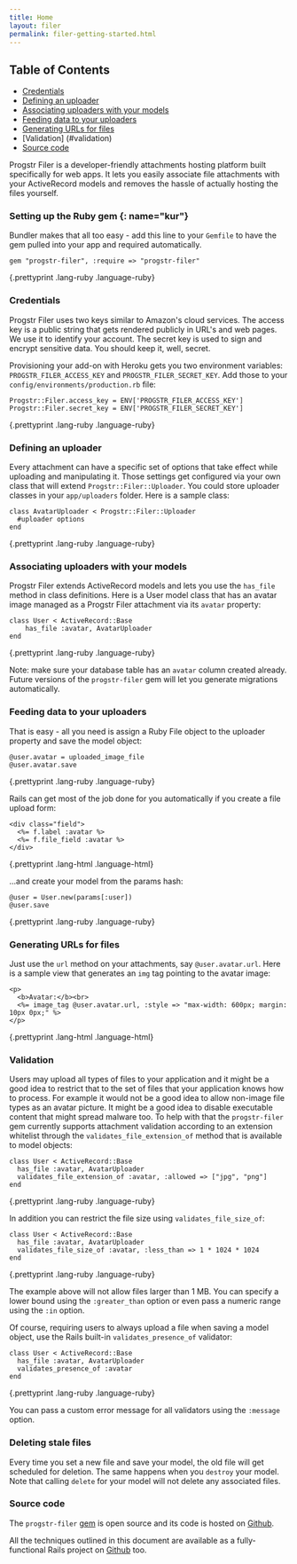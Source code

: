 ```yaml
---
title: Home
layout: filer
permalink: filer-getting-started.html
---
```

## Table of Contents

* [Credentials](#credentials)
* [Defining an uploader](#defining_an_uploader)
* [Associating uploaders with your models](#associating_uploaders_with_your_models)
* [Feeding data to your uploaders](#feeding_data_to_your_uploaders)
* [Generating URLs for files](#generating_urls_for_files)
* [Validation] (#validation)
* [Source code](#source_code)


Progstr Filer is a developer-friendly attachments hosting platform built specifically for web apps. It lets you easily associate file attachments with your ActiveRecord models and removes the hassle of actually hosting the files yourself.

### Setting up the Ruby gem {: name="kur"} 

Bundler makes that all too easy - add this line to your `Gemfile` to have the gem pulled into your app and required automatically.


    gem "progstr-filer", :require => "progstr-filer"
{.prettyprint .lang-ruby .language-ruby}


### Credentials

Progstr Filer uses two keys similar to Amazon's cloud services. The access key is a public string that gets rendered publicly in URL's and web pages. We use it to identify your account. The secret key is used to sign and encrypt sensitive data. You should keep it, well, secret.

Provisioning your add-on with Heroku gets you two environment variables: `PROGSTR_FILER_ACCESS_KEY` and `PROGSTR_FILER_SECRET_KEY`. Add those to your `config/environments/production.rb` file:


    Progstr::Filer.access_key = ENV['PROGSTR_FILER_ACCESS_KEY']
    Progstr::Filer.secret_key = ENV['PROGSTR_FILER_SECRET_KEY']
{.prettyprint .lang-ruby .language-ruby}


### Defining an uploader

Every attachment can have a specific set of options that take effect while uploading and manipulating it. Those settings get configured via your own class that will extend `Progstr::Filer::Uploader`. You could store uploader classes in your `app/uploaders` folder. Here is a sample class:

    class AvatarUploader < Progstr::Filer::Uploader
      #uploader options
    end
{.prettyprint .lang-ruby .language-ruby}


### Associating uploaders with your models

Progstr Filer extends ActiveRecord models and lets you use the `has_file` method in class definitions. Here is a User model class that has an avatar image managed as a Progstr Filer attachment via its `avatar` property:

    class User < ActiveRecord::Base
        has_file :avatar, AvatarUploader
    end
{.prettyprint .lang-ruby .language-ruby}


Note: make sure your database table has an `avatar` column created already. Future versions of the `progstr-filer` gem will let you generate migrations automatically.

### Feeding data to your uploaders

That is easy - all you need is assign a Ruby File object to the uploader property and save the model object:

    @user.avatar = uploaded_image_file
    @user.avatar.save 
{.prettyprint .lang-ruby .language-ruby}


Rails can get most of the job done for you automatically if you create a file upload form:

    <div class="field">
      <%= f.label :avatar %>
      <%= f.file_field :avatar %>
    </div>
{.prettyprint .lang-html .language-html}


...and create your model from the params hash:

    @user = User.new(params[:user])
    @user.save
{.prettyprint .lang-ruby .language-ruby}


### Generating URLs for files

Just use the `url` method on your attachments, say `@user.avatar.url`. Here is a sample view that generates an `img` tag pointing to the avatar image:

    <p>
      <b>Avatar:</b><br>
      <%= image_tag @user.avatar.url, :style => "max-width: 600px; margin: 10px 0px;" %>
    </p>
{.prettyprint .lang-html .language-html}

### Validation

Users may upload all types of files to your application and it might be a good idea to restrict that to the set of files that your application knows how to process. For example it would not be a good idea to allow non-image file types as an avatar picture. It might be a good idea to disable executable content that might spread malware too. To help with that the `progstr-filer` gem currently supports attachment validation according to an extension whitelist through the `validates_file_extension_of` method that is available to model objects:

    class User < ActiveRecord::Base
      has_file :avatar, AvatarUploader
      validates_file_extension_of :avatar, :allowed => ["jpg", "png"]
    end
{.prettyprint .lang-ruby .language-ruby}

In addition you can restrict the file size using `validates_file_size_of`:

    class User < ActiveRecord::Base
      has_file :avatar, AvatarUploader
      validates_file_size_of :avatar, :less_than => 1 * 1024 * 1024
    end
{.prettyprint .lang-ruby .language-ruby}

The example above will not allow files larger than 1 MB. You can specify a lower bound using the `:greater_than` option or even pass a numeric range using the `:in` option.

Of course, requiring users to always upload a file when saving a model object, use the Rails built-in `validates_presence_of` validator:

    class User < ActiveRecord::Base
      has_file :avatar, AvatarUploader
      validates_presence_of :avatar
    end
{.prettyprint .lang-ruby .language-ruby}

You can pass a custom error message for all validators using the `:message` option.

### Deleting stale files

Every time you set a new file and save your model, the old file will get scheduled for deletion. The same happens when you `destroy` your model. Note that calling `delete` for your model will not delete any associated files.

### Source code

The `progstr-filer` [gem](https://rubygems.org/gems/progstr-filer) is open source and its code is hosted on [Github](https://github.com/progstr/progstr-filer-gem).

All the techniques outlined in this document are available as a fully-functional Rails project on [Github](https://github.com/progstr/progstr-filer-demo) too.
